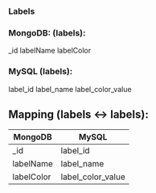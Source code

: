 ### Labels

### MongoDB: (labels):
_id
labelName
labelColor

### MySQL (labels):
label_id
label_name
label_color_value

## Mapping (labels <-> labels):
| MongoDB | MySQL |
|---------|-------|
| _id | label_id |
| labelName | label_name |
| labelColor | label_color_value |